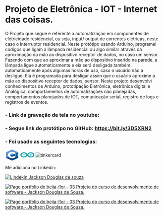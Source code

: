 # Projeto de Eletrônica - IOT - Internet das coisas.

O Projeto que segue é referente a automatização em componentes de eletricidade residencial, ou seja, input/ output de correntes elétricas, neste caso o interruptor residencial.
Neste protótipo usando Arduino, programei códigos que ligam a lâmpada residencial ou algo similar através da aproximação da mão ao dispositivo receptor de dados, no caso um sensor. Fazendo com que ao aproximar a mão ao dispositivo inserido na parede, a lâmpada ligue automaticamente e ela será desligada também automaticamente após algumas horas de uso, caso o usuário não a desligue. Ela é programada para desligar assim que o usuário aproxime a mão ao dispositivo receptor de dados, sensor.
Neste projeto desenvolvi conhecimentos de Arduino, prototipação Eletrônica, eletrônica digital e Analógica, comportamentos de automatizações não planejadas, comportamentos planejados de IOT, comunicação serial, registro de logs e registros de eventos.

### - Link da gravação de tela no youtube: 
### - Segue link do protótipo no GitHub: https://bit.ly/3D5XRN2 

### - Foi usado as seguintes tecnologias: 

<p dir="auto">
    <img align="center" alt="Jackson Douglas de Souza-Linguagem-C++" height="35" width="45" src="https://github.com/devicons/devicon/blob/master/icons/cplusplus/cplusplus-original.svg">
    <img align="center" alt="Arduino" height="35" width="45" src="https://github.com/devicons/devicon/blob/master/icons/arduino/arduino-original.svg">
    <img align="center" alt="tinkercard" height="35" width="45" src="https://user-images.githubusercontent.com/76602433/196324735-541841b6-1863-4c0b-b8da-0487e1684238.svg">
    
</p>

<p>
Me adiciona no Linkedin: 
<div align-items="left">
<a href="https://www.linkedin.com/in/jacksondouglasdesouza" target="_blank">
<img src="https://img.shields.io/badge/LinkedIn-0077B5?style=for-the-badge&logo=linkedin&logoColor=white" alt=" Lindekin Jackson Douglas de souza" >
</p>


<img
  src="https://blogger.googleusercontent.com/img/b/R29vZ2xl/AVvXsEh-vTwsvNMTFwT4Fl-hm9zRY2aJ3iLaYqop0uCUaDv1NLJgJ9YXBHX1imnSJXdX9MPZB4eNkFIATN3sWdeSDYEBHHXHXR_Cel6veEG2bw5coEUp7AHo66BZCc9Ih1qR8MvGZgKvUu1PJQyh4Cn1WHezdMXtgZBLfpP3IBs5ZOdxBEN_78KKdD4HzQLv/s500/WhatsApp%20Image%202022-10-17%20at%2022.32.45%20(1)%20(1).jpeg"
  alt="Page portfólio do beija-flor - 03 Projeto do curso de desenvolvimento de software - Jackson Douglas de Souza."
/>

<img
  src="https://blogger.googleusercontent.com/img/b/R29vZ2xl/AVvXsEigscT45TK-jUWhZFtgzf3VyTte1YfKtozjseIBpUgxsNkM4NRIgUORHquPILoBmPx6zMljWxS_YooONvZATNboaA-HmEmnnyyDZehDBnz-lUBoxZFP7z1CtAGz44e5MpInY8CZ6hfYvpm4MkfkXBOhXEPpcefFwJhNlnpwWavzWnI9daxkC_4xoY5L/s517/WhatsApp%20Image%202022-10-17%20at%2022.32.45%20(2).jpeg"
  alt="Page portfólio do beija-flor - 03 Projeto do curso de desenvolvimento de software - Jackson Douglas de Souza."
/>
